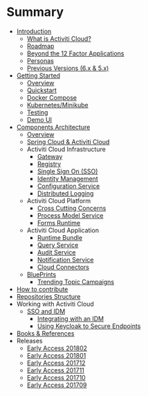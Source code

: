 # Summary

* [Introduction](README.md)
  * [What is Activiti Cloud?](introduction.md)
  * [Roadmap](roadmap.md)
  * [Beyond the 12 Factor Applications](12factor.md)
  * [Personas](personas.md)
  * [Previous Versions \(6.x & 5.x\)](previous.md)
* [Getting Started](getting-started.md)
  * [Overview](getting-started/getting-started.md)
  * [Quickstart](getting-started/quickstart.md)
  * [Docker Compose](getting-started/docker.md)
  * [Kubernetes/Minikube](getting-started/minikube.md)
  * [Testing](getting-started/testing.md)
  * [Demo UI](demo-ui.md)
* [Components Architecture](components-architecture.md)
  * [Overview](/components/Overview.md)
  * [Spring Cloud & Activiti Cloud](/components/spring-cloud.md)
  * Activiti Cloud Infrastructure
    * [Gateway](/components/activiti-cloud-infra/gateway.md)
    * [Registry](/components/activiti-cloud-infra/registry.md)
    * [Single Sign On \(SSO\)](/components/activiti-cloud-infra/sso.md)
    * [Identity Management](/components/activiti-cloud-infra/idm.md)
    * [Configuration Service](/components/activiti-cloud-infra/config.md)
    * [Distributed Logging](/components/activiti-cloud-infra/logging.md)
  * Activiti Cloud Platform
    * [Cross Cutting Concerns](/components/activiti-cloud-platform/CrossCuttingConcerns.md)
    * [Process Model Service](/components/activiti-cloud-platform/ProcessModelService.md)
    * [Forms Runtime](/components/activiti-cloud-platform/FormRuntimeService.md)
  * Activiti Cloud Application
    * [Runtime Bundle](/components/activiti-cloud-app/RuntimeBundle.md)
    * [Query Service](/components/activiti-cloud-app/QueryService.md)
    * [Audit Service](/components/activiti-cloud-app/AuditService.md)
    * [Notification Service](/components/activiti-cloud-app/Notification.md)
    * [Cloud Connectors](/components/activiti-cloud-app/CloudConnectors.md)
  * [BluePrints](/blueprints/Overview.md)
    * [Trending Topic Campaigns](/blueprints/trending-topic-campaigns/TrendingTopicCampaigns.md)
* [How to contribute](contribute.md)
* [Repositories Structure](repositories.md)
* Working with Activiti Cloud
  * [SSO and IDM](sso-and-idm.md)
    * [Integrating with an IDM](sso-and-idm/integrating-with-an-idm.md)
    * [Using Keycloak to Secure Endpoints](sso-and-idm/using-keycloak-to-secure-endpoints.md)
* [Books & References](books/reference.md)
* Releases
  * [Early Access 201802](/releases/7-EA201802.md)
  * [Early Access 201801](/releases/7-EA201801.md)
  * [Early Access 201712](/releases/7-EA201712.md)
  * [Early Access 201711](/releases/7-EA201711.md)
  * [Early Access 201710](/releases/7-EA201710.md)
  * [Early Access 201709](/releases/7-EA201709.md)
